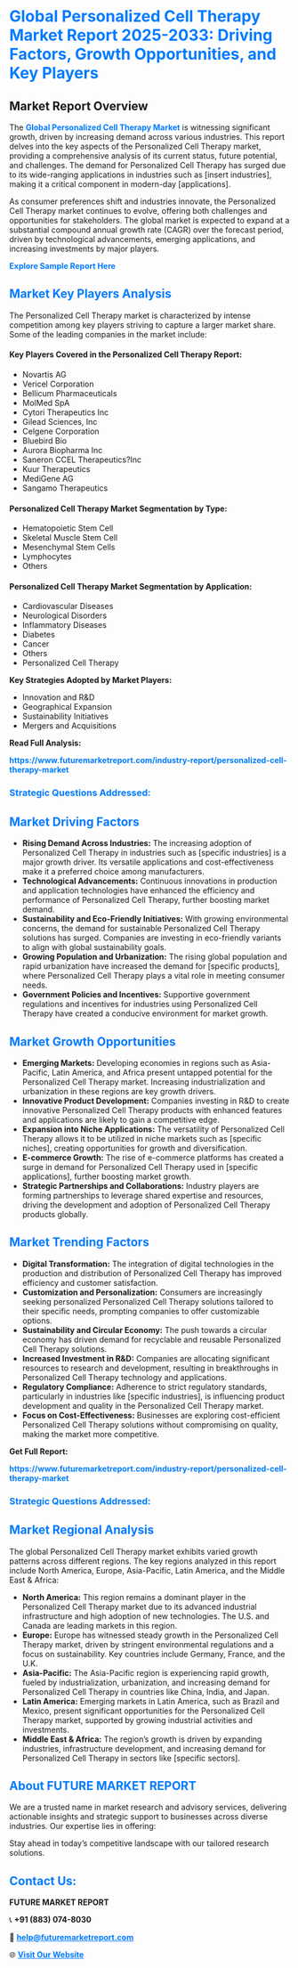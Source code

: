 <h1 style="color: #007BFF;">Global Personalized Cell Therapy Market Report 2025-2033: Driving Factors, Growth Opportunities, and Key Players</h1>

<section id="overview">
<h2>Market Report Overview</h2>
<p>The <a href="https://www.futuremarketreport.com/industry-report/personalized-cell-therapy-market" style="color: #007BFF; text-decoration: none;"><strong>Global Personalized Cell Therapy Market</strong></a> is witnessing significant growth, driven by increasing demand across various industries. This report delves into the key aspects of the Personalized Cell Therapy market, providing a comprehensive analysis of its current status, future potential, and challenges. The demand for Personalized Cell Therapy has surged due to its wide-ranging applications in industries such as [insert industries], making it a critical component in modern-day [applications].</p>
<p>As consumer preferences shift and industries innovate, the Personalized Cell Therapy market continues to evolve, offering both challenges and opportunities for stakeholders. The global market is expected to expand at a substantial compound annual growth rate (CAGR) over the forecast period, driven by technological advancements, emerging applications, and increasing investments by major players.</p>
</section>

<section id="overview">
<p><a href="https://www.futuremarketreport.com/request-sample/reportId=123720" style="color: #007BFF; text-decoration: none;"><strong>Explore Sample Report Here</strong></a></p>
</section>

<section id="key-players">
<h2 style="color: #007BFF;">Market Key Players Analysis</h2>
<p>The Personalized Cell Therapy market is characterized by intense competition among key players striving to capture a larger market share. Some of the leading companies in the market include:</p>
<h4>Key Players Covered in the Personalized Cell Therapy Report:</h4>
<ul><li>Novartis AG</li><li>Vericel Corporation</li><li>Bellicum Pharmaceuticals</li><li>MolMed SpA</li><li>Cytori Therapeutics Inc</li><li>Gilead Sciences, Inc</li><li>Celgene Corporation</li><li>Bluebird Bio</li><li>Aurora Biopharma Inc</li><li>Saneron CCEL Therapeutics?Inc</li><li>Kuur Therapeutics</li><li>MediGene AG</li><li>Sangamo Therapeutics</li></ul>
<h4>Personalized Cell Therapy Market Segmentation by Type:</h4>
<ul><li>Hematopoietic Stem Cell</li><li>Skeletal Muscle Stem Cell</li><li>Mesenchymal Stem Cells</li><li>Lymphocytes</li><li>Others</li></ul>

<h4>Personalized Cell Therapy Market Segmentation by Application:</h4>
<ul><li>Cardiovascular Diseases</li><li>Neurological Disorders</li><li>Inflammatory Diseases</li><li>Diabetes</li><li>Cancer</li><li>Others</li><li>Personalized Cell Therapy</li></ul>
<p><strong>Key Strategies Adopted by Market Players:</strong></p>
<ul>
<li>Innovation and R&D</li>
<li>Geographical Expansion</li>
<li>Sustainability Initiatives</li>
<li>Mergers and Acquisitions</li>
</ul>
</section>

<section>
<p><strong>Read Full Analysis: </strong></p><a href="https://www.futuremarketreport.com/industry-report/personalized-cell-therapy-market" style="color: #007BFF; text-decoration: none;"><strong>https://www.futuremarketreport.com/industry-report/personalized-cell-therapy-market</strong></a>
<h3 style="color: #007BFF;">Strategic Questions Addressed:</h3>
</section>

<section id="driving-factors">
<h2 style="color: #007BFF;">Market Driving Factors</h2>
<ul>
<li><strong>Rising Demand Across Industries:</strong> The increasing adoption of Personalized Cell Therapy in industries such as [specific industries] is a major growth driver. Its versatile applications and cost-effectiveness make it a preferred choice among manufacturers.</li>
<li><strong>Technological Advancements:</strong> Continuous innovations in production and application technologies have enhanced the efficiency and performance of Personalized Cell Therapy, further boosting market demand.</li>
<li><strong>Sustainability and Eco-Friendly Initiatives:</strong> With growing environmental concerns, the demand for sustainable Personalized Cell Therapy solutions has surged. Companies are investing in eco-friendly variants to align with global sustainability goals.</li>
<li><strong>Growing Population and Urbanization:</strong> The rising global population and rapid urbanization have increased the demand for [specific products], where Personalized Cell Therapy plays a vital role in meeting consumer needs.</li>
<li><strong>Government Policies and Incentives:</strong> Supportive government regulations and incentives for industries using Personalized Cell Therapy have created a conducive environment for market growth.</li>
</ul>
</section>

<section id="growth-opportunities">
<h2 style="color: #007BFF;">Market Growth Opportunities</h2>
<ul>
<li><strong>Emerging Markets:</strong> Developing economies in regions such as Asia-Pacific, Latin America, and Africa present untapped potential for the Personalized Cell Therapy market. Increasing industrialization and urbanization in these regions are key growth drivers.</li>
<li><strong>Innovative Product Development:</strong> Companies investing in R&D to create innovative Personalized Cell Therapy products with enhanced features and applications are likely to gain a competitive edge.</li>
<li><strong>Expansion into Niche Applications:</strong> The versatility of Personalized Cell Therapy allows it to be utilized in niche markets such as [specific niches], creating opportunities for growth and diversification.</li>
<li><strong>E-commerce Growth:</strong> The rise of e-commerce platforms has created a surge in demand for Personalized Cell Therapy used in [specific applications], further boosting market growth.</li>
<li><strong>Strategic Partnerships and Collaborations:</strong> Industry players are forming partnerships to leverage shared expertise and resources, driving the development and adoption of Personalized Cell Therapy products globally.</li>
</ul>
</section>

<section id="trending-factors">
<h2 style="color: #007BFF;">Market Trending Factors</h2>
<ul>
<li><strong>Digital Transformation:</strong> The integration of digital technologies in the production and distribution of Personalized Cell Therapy has improved efficiency and customer satisfaction.</li>
<li><strong>Customization and Personalization:</strong> Consumers are increasingly seeking personalized Personalized Cell Therapy solutions tailored to their specific needs, prompting companies to offer customizable options.</li>
<li><strong>Sustainability and Circular Economy:</strong> The push towards a circular economy has driven demand for recyclable and reusable Personalized Cell Therapy solutions.</li>
<li><strong>Increased Investment in R&D:</strong> Companies are allocating significant resources to research and development, resulting in breakthroughs in Personalized Cell Therapy technology and applications.</li>
<li><strong>Regulatory Compliance:</strong> Adherence to strict regulatory standards, particularly in industries like [specific industries], is influencing product development and quality in the Personalized Cell Therapy market.</li>
<li><strong>Focus on Cost-Effectiveness:</strong> Businesses are exploring cost-efficient Personalized Cell Therapy solutions without compromising on quality, making the market more competitive.</li>
</ul>
</section>

<section>
<p><strong>Get Full Report: </strong></p><a href="https://www.futuremarketreport.com/industry-report/personalized-cell-therapy-market" style="color: #007BFF; text-decoration: none;"><strong>https://www.futuremarketreport.com/industry-report/personalized-cell-therapy-market</strong></a>
<h3 style="color: #007BFF;">Strategic Questions Addressed:</h3>
</section>


<section id="regional-analysis">
<h2 style="color: #007BFF;">Market Regional Analysis</h2>
<p>The global Personalized Cell Therapy market exhibits varied growth patterns across different regions. The key regions analyzed in this report include North America, Europe, Asia-Pacific, Latin America, and the Middle East & Africa:</p>
<ul>
<li><strong>North America:</strong> This region remains a dominant player in the Personalized Cell Therapy market due to its advanced industrial infrastructure and high adoption of new technologies. The U.S. and Canada are leading markets in this region.</li>
<li><strong>Europe:</strong> Europe has witnessed steady growth in the Personalized Cell Therapy market, driven by stringent environmental regulations and a focus on sustainability. Key countries include Germany, France, and the U.K.</li>
<li><strong>Asia-Pacific:</strong> The Asia-Pacific region is experiencing rapid growth, fueled by industrialization, urbanization, and increasing demand for Personalized Cell Therapy in countries like China, India, and Japan.</li>
<li><strong>Latin America:</strong> Emerging markets in Latin America, such as Brazil and Mexico, present significant opportunities for the Personalized Cell Therapy market, supported by growing industrial activities and investments.</li>
<li><strong>Middle East & Africa:</strong> The region’s growth is driven by expanding industries, infrastructure development, and increasing demand for Personalized Cell Therapy in sectors like [specific sectors].</li>
</ul>
</section>

<footer>
<h2 style="color: #007BFF;">About FUTURE MARKET REPORT</h2>
<p>We are a trusted name in market research and advisory services, delivering actionable insights and strategic support to businesses across diverse industries. Our expertise lies in offering:</p>

<p>Stay ahead in today’s competitive landscape with our tailored research solutions.</p>

<h2 style="color: #007BFF;">Contact Us:</h2>
<p><strong>FUTURE MARKET REPORT</strong></p>
<p>📞 <strong>+91 (883) 074-8030</strong></p>
<p>📧 <strong><a href="mailto:help@futuremarketreport.com" style="color: #007BFF;">help@futuremarketreport.com</a></strong></p>
<p>🌐 <strong><a href="https://www.futuremarketreport.com/" style="color: #007BFF;">Visit Our Website</a></strong></p>
</footer>